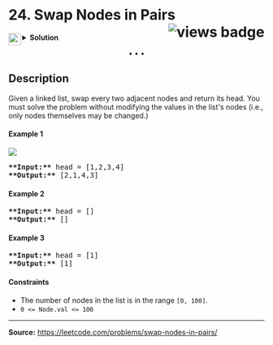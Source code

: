 <h1>
24. Swap Nodes in Pairs
<img src="https://tinyurl.com/mrbj2ndh" align="right" alt="views badge">
</h1>

<details>
<summary>
    <img src="https://git.io/JDE5D" height="24" align="left" alt="swift">
    <b>Solution</b>
</summary>

<br/>

```swift
class Solution {
    func swapPairs(_ head: ListNode?) -> ListNode? {
        
        var head = head, node = head, pre: ListNode?
        
        while node != nil && node!.next != nil {
            let cur = node!.next!, tmp = cur.next
            
            pre == nil ? (head = cur) : (pre!.next = cur)
            
            cur.next = node
            node!.next = tmp
            
            pre = node
            node = tmp
        }
        return head
    }
}
```

<p>
<a href="https://gist.github.com/asahiocean/0c269a6448246b7c312c1c2819fdc0c5">
<img src="https://git.io/JDNlC" alt="GitHub Gist" height="18" align="center">
</a>
<a href="https://leetcode.com/problems/swap-nodes-in-pairs/discuss/1656816/">
<img src="https://git.io/JDSVA" alt="LeetCode Discuss" height="28" align="right">
</a>
</p>
    
</details>

<p align="center">• • •</p>

## Description

Given a linked list, swap every two adjacent nodes and return its head. You must solve the problem without modifying the values in the list's nodes (i.e., only nodes themselves may be changed.)

#### Example 1

![](https://assets.leetcode.com/uploads/2020/10/03/swap_ex1.jpg)

<pre>
<b>**Input:**</b> head = [1,2,3,4]
<b>**Output:**</b> [2,1,4,3]
</pre>

#### Example 2

<pre>
<b>**Input:**</b> head = []
<b>**Output:**</b> []
</pre>

#### Example 3

<pre>
<b>**Input:**</b> head = [1]
<b>**Output:**</b> [1]
</pre>

#### Constraints

* The number of nodes in the list is in the range `[0, 100]`.
* `0 <= Node.val <= 100`

---

**Source:** https://leetcode.com/problems/swap-nodes-in-pairs/
